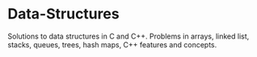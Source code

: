 # Data-Structures

Solutions to data structures in C and C++. Problems in arrays, linked list, stacks, queues, trees, hash maps, C++ features and concepts.